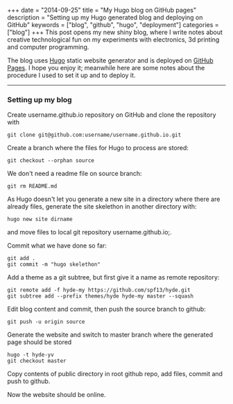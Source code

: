 +++
date = "2014-09-25"
title = "My Hugo blog on GitHub pages"
description = "Setting up my Hugo generated blog and deploying on GitHub"
keywords = ["blog", "github", "hugo", "deployment"]
categories = ["blog"]
+++
This post opens my new shiny blog, where I write notes about creative technological fun on my experiments with electronics, 3d printing and computer programming.

The blog uses [Hugo](http://gohugo.io) static website generator and is deployed on [GitHub Pages](https://pages.github.com).
I hope you enjoy it; meanwhile here are some notes about the procedure I used to set it up and to deploy it.

---

### Setting up my blog

Create username.github.io repository on GitHub and clone the repository with
``` shell
git clone git@github.com:username/username.github.io.git
```

Create a branch where the files for Hugo to process are stored:
``` shell
git checkout --orphan source
```

We don't need a readme file on source branch:

``` shell
git rm README.md
```

As Hugo doesn't let you generate a new site in a directory where there are already files, generate the site skelethon in another directory with:
``` shell
hugo new site dirname
```
and move files to local git repository username.github.io;.

Commit what we have done so far:
``` shell
git add .
git commit -m "hugo skelethon"
```

Add a theme as a git subtree, but first give it a name as remote repository:
``` shell
git remote add -f hyde-my https://github.com/spf13/hyde.git
git subtree add --prefix themes/hyde hyde-my master --squash
```

Edit blog content and commit, then push the source branch to github:
``` shell
git push -u origin source
```

Generate the website and switch to master branch where the generated page should be stored
``` shell
hugo -t hyde-yv
git checkout master
```

Copy contents of public directory in root github repo, add files, commit and push to github.

Now the website should be online.
